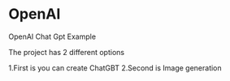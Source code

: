 # OpenAI
OpenAI Chat Gpt Example


The project has 2 different options

1.First is you can create ChatGBT 
2.Second is Image generation
